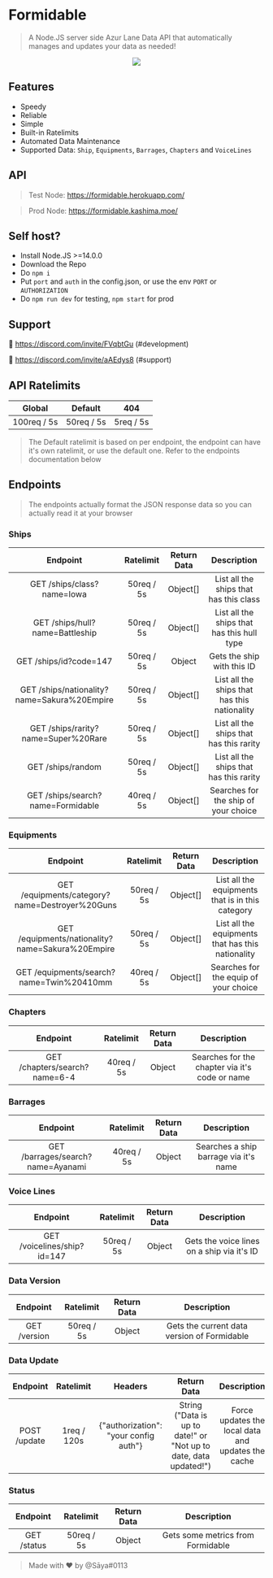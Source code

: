 # Formidable
> A Node.JS server side Azur Lane Data API that automatically manages and updates your data as needed!
<p align="center">
  <img src="https://azurlane.netojuu.com/w/images/3/3a/FormidableSummerWithoutBG.png">
</p>

## Features
* Speedy
* Reliable
* Simple
* Built-in Ratelimits
* Automated Data Maintenance
* Supported Data: `Ship`, `Equipments`, `Barrages`, `Chapters` and `VoiceLines`

## API


> Test Node: https://formidable.herokuapp.com/

> Prod Node: https://formidable.kashima.moe/

## Self host?
* Install Node.JS >=14.0.0
* Download the Repo
* Do `npm i`
* Put `port` and `auth` in the config.json, or use the env `PORT` or `AUTHORIZATION`
* Do `npm run dev` for testing, `npm start` for prod

## Support

🔗 https://discord.com/invite/FVqbtGu (#development)

🔗 https://discord.com/invite/aAEdys8 (#support)

## API Ratelimits
| Global        | Default      | 404   |
| :-----------: | :----------: | :-----------: |
| 100req / 5s | 50req / 5s | 5req / 5s |
> The Default ratelimit is based on per endpoint, the endpoint can have it's own ratelimit, or use the default one. Refer to the endpoints documentation below

## Endpoints
> The endpoints actually format the JSON response data so you can actually read it at your browser
### Ships 
| Endpoint         | Ratelimit      | Return Data     | Description     |
| :-------------: | :------------: | :-------------: | :-------------: |
| GET /ships/class?name=Iowa | 50req / 5s | Object[] | List all the ships that has this class |
| GET /ships/hull?name=Battleship | 50req / 5s | Object[] | List all the ships that has this hull type |
| GET /ships/id?code=147 | 50req / 5s | Object | Gets the ship with this ID |
| GET /ships/nationality?name=Sakura%20Empire | 50req / 5s | Object[] | List all the ships that has this nationality |
| GET /ships/rarity?name=Super%20Rare | 50req / 5s | Object[] | List all the ships that has this rarity |
| GET /ships/random | 50req / 5s | Object[] | List all the ships that has this rarity |
| GET /ships/search?name=Formidable | 40req / 5s | Object[] | Searches for the ship of your choice |
### Equipments
| Endpoint         | Ratelimit      | Return Data     | Description     |
| :--------------: | :------------: | :-------------: | :-------------: |
| GET /equipments/category?name=Destroyer%20Guns | 50req / 5s | Object[] | List all the equipments that is in this category |
| GET /equipments/nationality?name=Sakura%20Empire | 50req / 5s | Object[] | List all the equipments that has this nationality |
| GET /equipments/search?name=Twin%20410mm | 40req / 5s | Object[] | Searches for the equip of your choice |
### Chapters
| Endpoint         | Ratelimit      | Return Data     | Description     |
| :--------------: | :------------: | :-------------: | :-------------: |
| GET /chapters/search?name=6-4 | 40req / 5s | Object | Searches for the chapter via it's code or name |
### Barrages
| Endpoint         | Ratelimit      | Return Data     | Description     |
| :--------------: | :------------: | :-------------: | :-------------: |
| GET /barrages/search?name=Ayanami | 40req / 5s | Object | Searches a ship barrage via it's name |
### Voice Lines
| Endpoint         | Ratelimit      | Return Data     | Description     |
| :--------------: | :------------: | :-------------: | :-------------: |
| GET /voicelines/ship?id=147 | 50req / 5s | Object | Gets the voice lines on a ship via it's ID |
### Data Version
| Endpoint         | Ratelimit      | Return Data     | Description     |
| :--------------: | :------------: | :-------------: | :-------------: |
| GET /version | 50req / 5s | Object | Gets the current data version of Formidable |
### Data Update
| Endpoint         | Ratelimit      | Headers        | Return Data     | Description     |
| :--------------: | :------------: | :------------: | :-------------: | :-------------: |
| POST /update | 1req / 120s | {"authorization": "your config auth"} | String ("Data is up to date!" or "Not up to date, data updated!") | Force updates the local data and updates the cache |
### Status
| Endpoint         | Ratelimit      | Return Data     | Description     |
| :--------------: | :------------: | :-------------: | :-------------: |
| GET /status | 50req / 5s | Object | Gets some metrics from Formidable |

> Made with ❤ by @Sāya#0113
